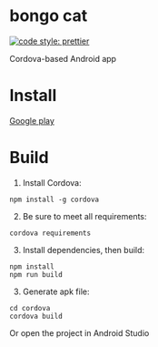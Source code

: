 # bongo cat

[![code style: prettier](https://img.shields.io/badge/code_style-prettier-ff69b4.svg?style=flat-square)](https://github.com/prettier/prettier)

Cordova-based Android app

# Install

[Google play](https://play.google.com/store/apps/details?id=bmf.bongo.cat)

# Build

1. Install Cordova:
```
npm install -g cordova
```
2. Be sure to meet all requirements:
```
cordova requirements
```
3. Install dependencies, then build:
```
npm install
npm run build
```
3. Generate apk file:
```
cd cordova
cordova build
```
Or open the project in Android Studio
